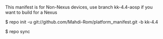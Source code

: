 This manifest is for Non-Nexus devices, use branch kk-4.4-aosp if you want to build for a Nexus

$ repo init -u git://github.com/Mahdi-Rom/platform_manifest.git -b kk-4.4

$ repo sync
